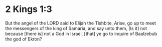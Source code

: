 # 2 Kings 1:3

But the angel of the LORD said to Elijah the Tishbite, Arise, go up to meet the messengers of the king of Samaria, and say unto them, [Is it] not because [there is] not a God in Israel, [that] ye go to inquire of Baalzebub the god of Ekron?